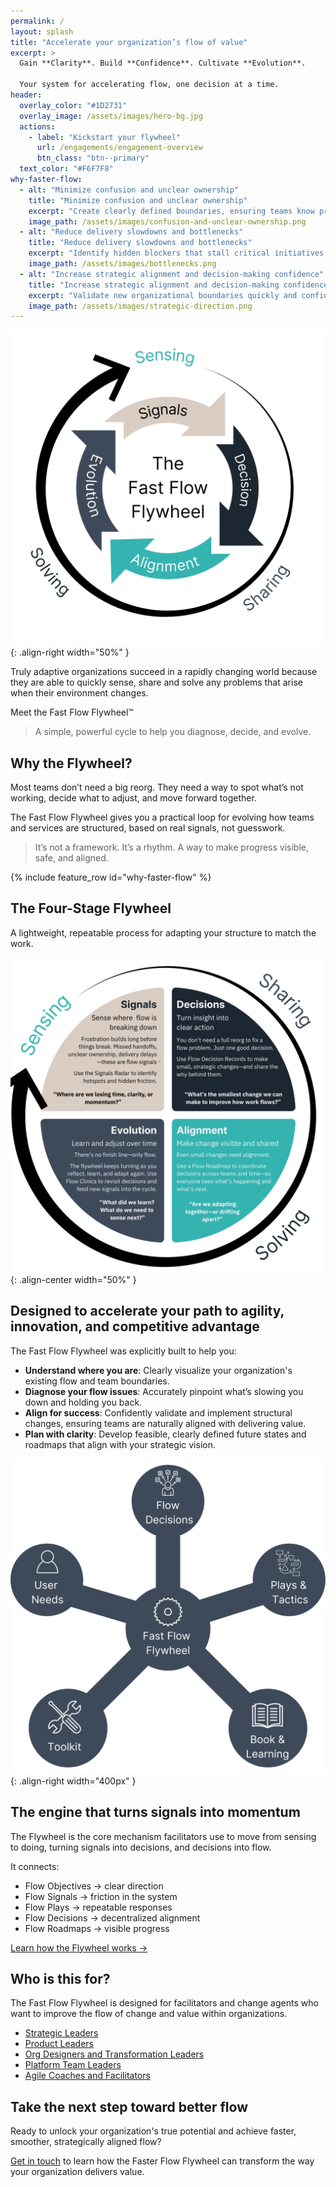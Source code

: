 ```yaml
---
permalink: /
layout: splash
title: "Accelerate your organization’s flow of value"
excerpt: > 
  Gain **Clarity**. Build **Confidence**. Cultivate **Evolution**.  
  
  Your system for accelerating flow, one decision at a time.
header:
  overlay_color: "#1D2731"
  overlay_image: /assets/images/hero-bg.jpg
  actions:
    - label: "Kickstart your flywheel"
      url: /engagements/engagement-overview
      btn_class: "btn--primary"
  text_color: "#F6F7F8"
why-faster-flow:
  - alt: "Minimize confusion and unclear ownership"
    title: "Minimize confusion and unclear ownership"
    excerpt: "Create clearly defined boundaries, ensuring teams know precisely what they're responsible for and can confidently take ownership."
    image_path: /assets/images/confusion-and-unclear-ownership.png
  - alt: "Reduce delivery slowdowns and bottlenecks"
    title: "Reduce delivery slowdowns and bottlenecks"
    excerpt: "Identify hidden blockers that stall critical initiatives, enabling smoother and faster value delivery."
    image_path: /assets/images/bottlenecks.png
  - alt: "Increase strategic alignment and decision-making confidence"
    title: "Increase strategic alignment and decision-making confidence"
    excerpt: "Validate new organizational boundaries quickly and confidently, ensuring every decision supports your strategic priorities." 
    image_path: /assets/images/strategic-direction.png
---
```


![Fast Flow Flywheel](/assets/images/fast-flow-flywheel-white-bg.png){: .align-right width="50%" }

Truly adaptive organizations succeed in a rapidly changing world because they are able to quickly sense, share and solve any problems that arise when their environment changes.

Meet the Fast Flow Flywheel™️

> A simple, powerful cycle to help you diagnose, decide, and evolve.

## Why the Flywheel?

Most teams don’t need a big reorg.
They need a way to spot what’s not working, decide what to adjust, and move forward together.

The Fast Flow Flywheel gives you a practical loop for evolving how teams and services are structured, based on real signals, not guesswork.

> It’s not a framework. It’s a rhythm. A way to make progress visible, safe, and aligned.

{% include feature_row id="why-faster-flow" %}

## The Four-Stage Flywheel

A lightweight, repeatable process for adapting your structure to match the work.

![Fast Flow Flywheel](/assets/images/flywheel-stages.png){: .align-center width="50%" }

## Designed to accelerate your path to agility, innovation, and competitive advantage

The Fast Flow Flywheel was explicitly built to help you:

- **Understand where you are**: Clearly visualize your organization's existing flow and team boundaries.
- **Diagnose your flow issues**: Accurately pinpoint what’s slowing you down and holding you back.
- **Align for success**: Confidently validate and implement structural changes, ensuring teams are naturally aligned with delivering value.
- **Plan with clarity**: Develop feasible, clearly defined future states and roadmaps that align with your strategic vision.

![Fast Flow Flywheel Starter Kit](/assets/images/fast-flow-flywheel-star.png){: .align-right width="400px" }

## The engine that turns signals into momentum

The Flywheel is the core mechanism facilitators use to move from sensing to doing, turning signals into decisions, and decisions into flow.

It connects:

- Flow Objectives → clear direction
- Flow Signals → friction in the system
- Flow Plays → repeatable responses
- Flow Decisions → decentralized alignment
- Flow Roadmaps → visible progress

[Learn how the Flywheel works →](/overview)

## Who is this for?

The Fast Flow Flywheel is designed for facilitators and change agents who want to improve the flow of change and value within organizations.

- [Strategic Leaders](/who-its-for/whos-it-for-overview#fast-flow-for-strategic-leaders)
- [Product Leaders](/who-its-for/whos-it-for-overview#fast-flow-for-product-leaders)
- [Org Designers and Transformation Leaders](/who-its-for/whos-it-for-overview#fast-flow-for-org-designers-and-transformation-leaders)
- [Platform Team Leaders](/who-its-for/whos-it-for-overview#fast-flow-for-platform-team-leaders)
- [Agile Coaches and Facilitators](/who-its-for/whos-it-for-overview#fast-flow-for-agile-coaches-and-facilitators)

## Take the next step toward better flow

Ready to unlock your organization's true potential and achieve faster, smoother, strategically aligned flow?

[Get in touch](/contact) to learn how the Faster Flow Flywheel can transform the way your organization delivers value.
